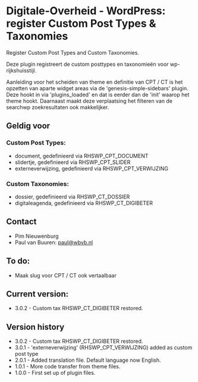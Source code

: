 # Digitale-Overheid - WordPress: register Custom Post Types & Taxonomies
Register Custom Post Types and Custom Taxonomies.

Deze plugin registreert de custom posttypes en taxonomieën voor wp-rijkshuisstijl. 

Aanleiding voor het scheiden van theme en definitie van CPT / CT is het opzetten van aparte widget areas via de 'genesis-simple-sidebars' plugin. Deze hookt in via 'plugins_loaded' en dat is eerder dan de 'init' waarop het theme hookt. Daarnaast maakt deze verplaatsing het filteren van de searchwp zoekresultaten ook makkelijker.

## Geldig voor

### Custom Post Types:

* document, gedefinieerd via RHSWP_CPT_DOCUMENT
* slidertje, gedefinieerd via RHSWP_CPT_SLIDER
* externeverwijzing, gedefinieerd via RHSWP_CPT_VERWIJZING

### Custom Taxonomies:

* dossier, gedefinieerd via RHSWP_CT_DOSSIER
* digitaleagenda, gedefinieerd via RHSWP_CT_DIGIBETER

## Contact
* Pim Nieuwenburg
* Paul van Buuren: paul@wbvb.nl

## To do:
* Maak slug voor CPT / CT ook vertaalbaar

## Current version:
* 3.0.2 - Custom tax RHSWP_CT_DIGIBETER restored.

## Version history
* 3.0.2 - Custom tax RHSWP_CT_DIGIBETER restored.
* 3.0.1 - 'externeverwijzing' (RHSWP_CPT_VERWIJZING) added as custom post type
* 2.0.1 - Added translation file. Default language now English.
* 1.0.1 - More code transfer from theme files.
* 1.0.0 - First set up of plugin files.
